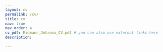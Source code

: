 ```yaml
---
layout: cv
permalink: /cv/
title: cv
nav: true
nav_order: 4
cv_pdf: Eidmann_Johanna_CV.pdf # you can also use external links here
description:

---
```

